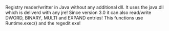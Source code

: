 Registry reader/writter in Java without any additional dll.
It uses the java.dll which is deliverd with any jre!
Since version 3.0 it can also read/write DWORD, BINARY, MULTI and EXPAND entries! This functions use Runtime.exec() and the regedit exe!